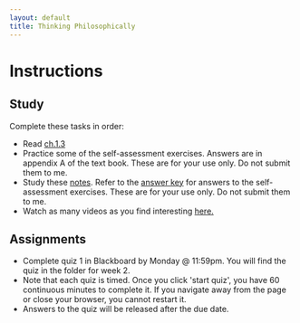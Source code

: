```yaml
---
layout: default
title: Thinking Philosophically
---
```



# Instructions #


## Study

Complete these tasks in order: 

+ Read [ch.1.3](/Teaching/Examined/CT/ch1.pdf) 
+ Practice some of the self-assessment exercises. Answers are in appendix A of the text book. These are for your use only. Do not submit them to me. 
+ Study these [notes](/Teaching/Examined/CT/Handout). Refer to the [answer key](/Teaching/Examined/CT/Answers) for answers to the self-assessment exercises. These are for your use only. Do not submit them to me. 
+ Watch as many videos as you find interesting [here.](http://www.wi-phi.com/videos/Critical-Thinking?page=1)



## Assignments

+ Complete quiz 1 in Blackboard by Monday @ 11:59pm. You will find the quiz in the folder for week 2. 
+ Note that each quiz is timed. Once you click 'start quiz', you have 60 continuous minutes to complete it. If you navigate away from the page or close your browser, you cannot restart it. 
+ Answers to the quiz will be released after the due date. 